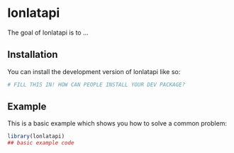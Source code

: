 
# lonlatapi

<!-- badges: start -->
<!-- badges: end -->

The goal of lonlatapi is to ...

## Installation

You can install the development version of lonlatapi like so:

``` r
# FILL THIS IN! HOW CAN PEOPLE INSTALL YOUR DEV PACKAGE?
```

## Example

This is a basic example which shows you how to solve a common problem:

``` r
library(lonlatapi)
## basic example code
```

